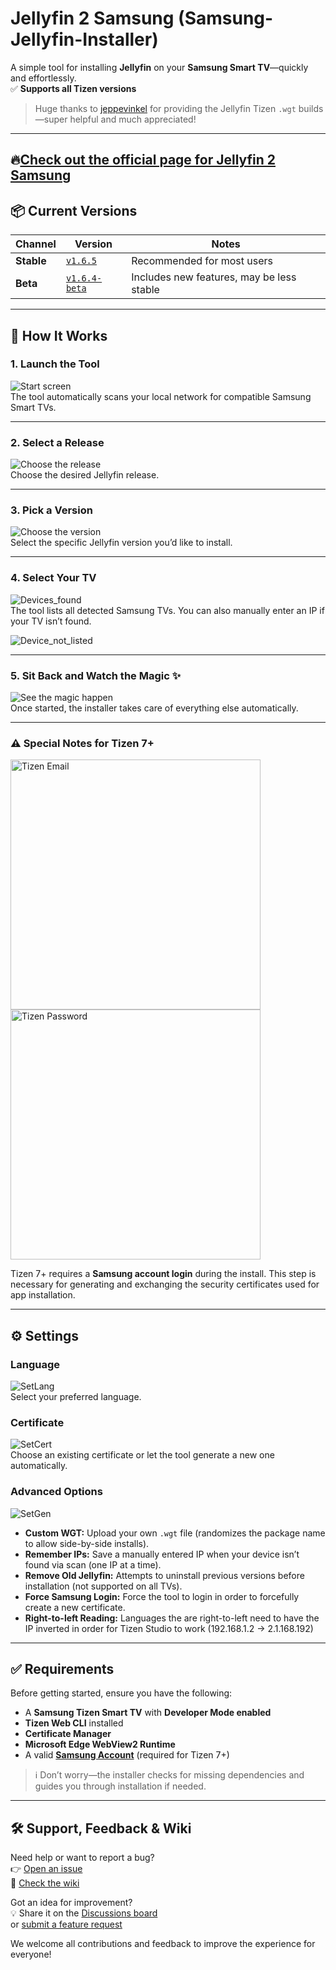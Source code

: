 # Jellyfin 2 Samsung (Samsung-Jellyfin-Installer)

A simple tool for installing **Jellyfin** on your **Samsung Smart TV**—quickly and effortlessly.  
✅ **Supports all Tizen versions**

> Huge thanks to [jeppevinkel](https://github.com/jeppevinkel/jellyfin-tizen-builds) for providing the Jellyfin Tizen `.wgt` builds—super helpful and much appreciated!

---
## 🔥[Check out the official page for Jellyfin 2 Samsung](https://patrickst1991.github.io/Samsung-Jellyfin-Installer/)
## 📦 Current Versions

<!-- versions:start -->

| Channel    | Version                                | Notes                                      |
|------------|----------------------------------------|--------------------------------------------|
| **Stable** | [`v1.6.5`](https://github.com/PatrickSt1991/Samsung-Jellyfin-Installer/releases/tag/v1.6.5)         | Recommended for most users                 |
| **Beta**   | [`v1.6.4-beta`](https://github.com/PatrickSt1991/Samsung-Jellyfin-Installer/releases/tag/v1.6.4-beta)             | Includes new features, may be less stable  |

<!-- versions:end -->

---

## 🚀 How It Works

### 1. Launch the Tool  
![Start screen](https://github.com/user-attachments/assets/4b0b0ba6-1165-4ce9-ac62-255baed6b21b)  
The tool automatically scans your local network for compatible Samsung Smart TVs.

---

### 2. Select a Release  
![Choose the release](https://github.com/user-attachments/assets/34b0518e-11a6-49f7-8bcc-055267fa6a3d)  
Choose the desired Jellyfin release.

---

### 3. Pick a Version  
![Choose the version](https://github.com/user-attachments/assets/935313d4-3db4-4e02-beeb-a4a1ceae2739)  
Select the specific Jellyfin version you’d like to install.

---

### 4. Select Your TV  
![Devices_found](https://github.com/user-attachments/assets/d9aba234-c73a-480e-842d-2a7998c3ce6c)  
The tool lists all detected Samsung TVs. You can also manually enter an IP if your TV isn’t found.

![Device_not_listed](https://github.com/user-attachments/assets/d9272aad-562a-4485-b52f-885652cd720b)  

---

### 5. Sit Back and Watch the Magic ✨  
![See the magic happen](https://github.com/user-attachments/assets/3826c8ec-51d1-4f08-8a3c-cf5cdd6bbe36)  
Once started, the installer takes care of everything else automatically.

---

### ⚠️ Special Notes for Tizen 7+

<img src="https://github.com/user-attachments/assets/b32a5873-a9d5-4f1e-9266-69f33961917f" alt="Tizen Email" width="400">
<img src="https://github.com/user-attachments/assets/9ad45a0a-f091-4eb6-94e8-eb0f381816d2" alt="Tizen Password" width="400">

Tizen 7+ requires a **Samsung account login** during the install. This step is necessary for generating and exchanging the security certificates used for app installation.

---

## ⚙️ Settings

### Language
![SetLang](https://github.com/user-attachments/assets/a1e672e0-dfed-4a47-a055-655d09601a2f)  
Select your preferred language.

### Certificate
![SetCert](https://github.com/user-attachments/assets/e3ede4b0-40b4-4a8c-966d-74643e1ea0f4)  
Choose an existing certificate or let the tool generate a new one automatically.

### Advanced Options
![SetGen](https://github.com/user-attachments/assets/1d6c7659-44fa-40e0-a5f0-d7b60f8e7e76)  
- **Custom WGT:** Upload your own `.wgt` file (randomizes the package name to allow side-by-side installs).  
- **Remember IPs:** Save a manually entered IP when your device isn’t found via scan (one IP at a time).  
- **Remove Old Jellyfin:** Attempts to uninstall previous versions before installation (not supported on all TVs).
- **Force Samsung Login:** Force the tool to login in order to forcefully create a new certificate.
- **Right-to-left Reading:** Languages the are right-to-left need to have the IP inverted in order for Tizen Studio to work (192.168.1.2 -> 2.1.168.192)

---

## ✅ Requirements

Before getting started, ensure you have the following:

- A **Samsung Tizen Smart TV** with **Developer Mode enabled**
- **Tizen Web CLI** installed
- **Certificate Manager**
- **Microsoft Edge WebView2 Runtime**
- A valid **[Samsung Account](https://account.samsung.com/iam/signup)** (required for Tizen 7+)

> ℹ️ Don’t worry—the installer checks for missing dependencies and guides you through installation if needed.

---

## 🛠️ Support, Feedback & Wiki

Need help or want to report a bug?  
👉 [Open an issue](https://github.com/PatrickSt1991/Samsung-Jellyfin-Installer/issues)  
📖 [Check the wiki](https://github.com/PatrickSt1991/Samsung-Jellyfin-Installer/wiki)  

Got an idea for improvement?  
💡 Share it on the [Discussions board](https://github.com/PatrickSt1991/Samsung-Jellyfin-Installer/discussions)  
or [submit a feature request](https://github.com/PatrickSt1991/Samsung-Jellyfin-Installer/issues)

We welcome all contributions and feedback to improve the experience for everyone!  
